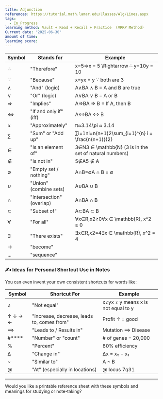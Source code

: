 ```yaml
---
title: Adjunction
references: https://tutorial.math.lamar.edu/Classes/Alg/Lines.aspx
tags:
  - In_Progress
learning method: Vault + Read + Recall + Practice  (VRRP Method)
Current date: "2025-06-30"
amount of time: 
learning score:
---
```


| Symbol | Stands for               | Example                                                |
| ------ | ------------------------ | ------------------------------------------------------ |
| ∴      | "Therefore"              | x=5⇒x = 5 \Rightarrow ∴ y=10y = 10                     |
| ∵      | "Because"                | x=yx = y ∵ both are 3                                  |
| ∧      | "And" (logic)            | A∧BA ∧ B = A and B are true                            |
| ∨      | "Or" (logic)             | A∨BA ∨ B = A or B                                      |
| ⇒      | "Implies"                | A⇒BA ⇒ B = If A, then B                                |
| ⇔      | "If and only if" (iff)   | A⇔BA ⇔ B                                               |
| ≈      | "Approximately"          | π≈3.14\pi ≈ 3.14                                       |
| ∑      | "Sum" or "Add up"        | ∑i=1ni=n(n+1)2\sum_{i=1}^{n} i = \frac{n(n+1)}{2}      |
| ∈      | "Is an element of"       | 3∈N3 ∈ \mathbb{N} (3 is in the set of natural numbers) |
| ∉      | "Is not in"              | 5∉A5 ∉ A                                               |
| ∅      | "Empty set / nothing"    | A∩B=∅A ∩ B = ∅                                         |
| ∪      | "Union" (combine sets)   | A∪BA ∪ B                                               |
| ∩      | "Intersection" (overlap) | A∩BA ∩ B                                               |
| ⊂      | "Subset of"              | A⊂BA ⊂ B                                               |
| ∀      | "For all"                | ∀x∈R,x2≥0∀x ∈ \mathbb{R}, x^2 ≥ 0                      |
| ∃      | "There exists"           | ∃x∈R,x2=4∃x ∈ \mathbb{R}, x^2 = 4                      |
| ->     | "become"                 |                                                        |
| ...    | "sequence"               |                                                        |


### ✍️ **Ideas for Personal Shortcut Use in Notes**

You can even invent your own consistent shortcuts for words like:

| Symbol  | Shortcut For                               | Example                            |
| ------- | ------------------------------------------ | ---------------------------------- |
| ≠       | "Not equal"                                | x≠yx ≠ y means x is not equal to y |
| ↑ ↓ → ← | "Increase, decrease, leads to, comes from" | Profit ↑ = good                    |
| ⟹       | "Leads to / Results in"                    | Mutation ⟹ Disease                 |
| #****   | "Number" or "count"                        | # of genes = 20,000                |
| %       | "Percent"                                  | 80% efficiency                     |
| ∆       | "Change in"                                | ∆x = x₂ - x₁                       |
| ~       | "Similar to"                               | A ~ B                              |
| @       | "At" (especially in locations)             | @ locus 7q31                       |

---

Would you like a printable reference sheet with these symbols and meanings for studying or note-taking?
